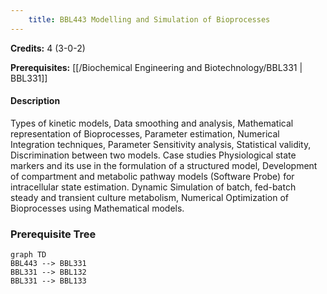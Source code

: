 ```yaml
---
    title: BBL443 Modelling and Simulation of Bioprocesses
---
```

**Credits:** 4 (3-0-2)



**Prerequisites:** [[/Biochemical Engineering and Biotechnology/BBL331 | BBL331]]

#### Description 
Types of kinetic models, Data smoothing and analysis, Mathematical representation of Bioprocesses, Parameter estimation, Numerical Integration techniques, Parameter Sensitivity analysis, Statistical validity, Discrimination between two models. Case studies Physiological state markers and its use in the formulation of a structured model, Development of compartment and metabolic pathway models (Software Probe) for intracellular state estimation. Dynamic Simulation of batch, fed-batch steady and transient culture metabolism, Numerical Optimization of Bioprocesses using Mathematical models.

### Prerequisite Tree

```mermaid
graph TD
BBL443 --> BBL331
BBL331 --> BBL132
BBL331 --> BBL133
```